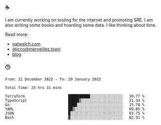 ### ☕

I am currently working on tooling for the internet and promoting SRE. I am also writing some books and hoarding some data. I like thinking about time. 

Read more:

 - [natwelch.com](https://natwelch.com)
 - [@icco@merveilles.town](https://merveilles.town/@icco)
 - [blog](https://writing.natwelch.com)

### 🕒

<!--START_SECTION:waka-->

```text
From: 21 December 2022 - To: 20 January 2023

Total Time: 23 hrs 31 mins

Terraform                    ██████████░░░░░░░░░░░░░░░   39.77 %
TypeScript                   █████▒░░░░░░░░░░░░░░░░░░░   21.34 %
Go                           ████░░░░░░░░░░░░░░░░░░░░░   15.78 %
YAML                         ██▒░░░░░░░░░░░░░░░░░░░░░░   09.85 %
JSON                         █░░░░░░░░░░░░░░░░░░░░░░░░   03.75 %
Bash                         ▓░░░░░░░░░░░░░░░░░░░░░░░░   02.91 %
```

<!--END_SECTION:waka-->
